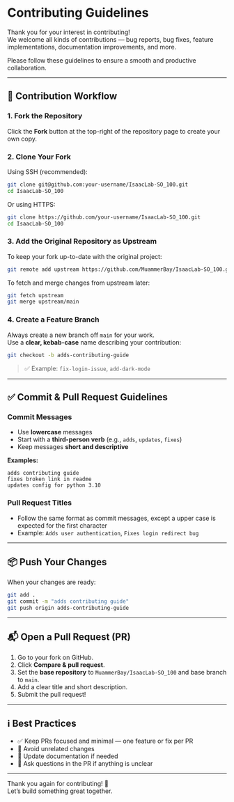 
# Contributing Guidelines

Thank you for your interest in contributing!  
We welcome all kinds of contributions — bug reports, bug fixes, feature implementations, documentation improvements, and more.

Please follow these guidelines to ensure a smooth and productive collaboration.

---

## 🚀 Contribution Workflow

### 1. Fork the Repository

Click the **Fork** button at the top-right of the repository page to create your own copy.

### 2. Clone Your Fork

Using SSH (recommended):

```bash
git clone git@github.com:your-username/IsaacLab-SO_100.git
cd IsaacLab-SO_100
```

Or using HTTPS:

```bash
git clone https://github.com/your-username/IsaacLab-SO_100.git
cd IsaacLab-SO_100
```

### 3. Add the Original Repository as Upstream

To keep your fork up-to-date with the original project:

```bash
git remote add upstream https://github.com/MuammerBay/IsaacLab-SO_100.git
```

To fetch and merge changes from upstream later:

```bash
git fetch upstream
git merge upstream/main
```

### 4. Create a Feature Branch

Always create a new branch off `main` for your work.  
Use a **clear, kebab-case** name describing your contribution:

```bash
git checkout -b adds-contributing-guide
```

> ✅ Example: `fix-login-issue`, `add-dark-mode`

---

## ✅ Commit & Pull Request Guidelines

### Commit Messages

- Use **lowercase** messages  
- Start with a **third-person verb** (e.g., `adds`, `updates`, `fixes`)  
- Keep messages **short and descriptive**

**Examples:**

```
adds contributing guide  
fixes broken link in readme  
updates config for python 3.10
```

### Pull Request Titles

- Follow the same format as commit messages, except a upper case is expected for the first character
- Example: `Adds user authentication`, `Fixes login redirect bug`

---

## 📦 Push Your Changes

When your changes are ready:

```bash
git add .
git commit -m "adds contributing guide"
git push origin adds-contributing-guide
```

---

## 📬 Open a Pull Request (PR)

1. Go to your fork on GitHub.
2. Click **Compare & pull request**.
3. Set the **base repository** to `MuammerBay/IsaacLab-SO_100` and base branch to `main`.
4. Add a clear title and short description.
5. Submit the pull request!

---

## ℹ️ Best Practices

- ✅ Keep PRs focused and minimal — one feature or fix per PR  
- 🚫 Avoid unrelated changes  
- 📖 Update documentation if needed  
- 💬 Ask questions in the PR if anything is unclear

---

Thank you again for contributing! 💙  
Let’s build something great together.

